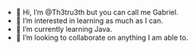 - 👋 Hi, I’m @Th3tru3th but you can call me Gabriel.
- 👀 I’m interested in learning as much as I can.
- 🌱 I’m currently learning Java.
- 💞️ I’m looking to collaborate on anything I am able to. 

<!---
Th3tru3th/Th3tru3th is a ✨ special ✨ repository because its `README.md` (this file) appears on your GitHub profile.
You can click the Preview link to take a look at your changes.
--->
